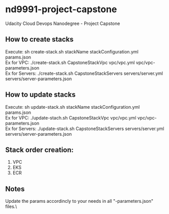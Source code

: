 # nd9991-project-capstone
Udacity Cloud Devops Nanodegree - Project Capstone

## How to create stacks

Execute: sh create-stack.sh stackName stackConfiguration.yml params.json \
Ex for VPC: ./create-stack.sh CapstoneStackVpc vpc/vpc.yml vpc/vpc-parameters.json \
Ex for Servers: ./create-stack.sh CapstoneStackServers servers/server.yml servers/server-parameters.json

## How to update stacks

Execute: sh update-stack.sh stackName stackConfiguration.yml params.json\
Ex for VPC: ./update-stach.sh CapstoneStackVpc vpc/vpc.yml vpc/vpc-parameters.json \
Ex for Servers: ./update-stack.sh CapstoneStackServers servers/server.yml servers/server-parameters.json

## Stack order creation:
1. VPC
2. EKS
3. ECR



## Notes

Update the params accordincly to your needs in all "-parameters.json" files.\